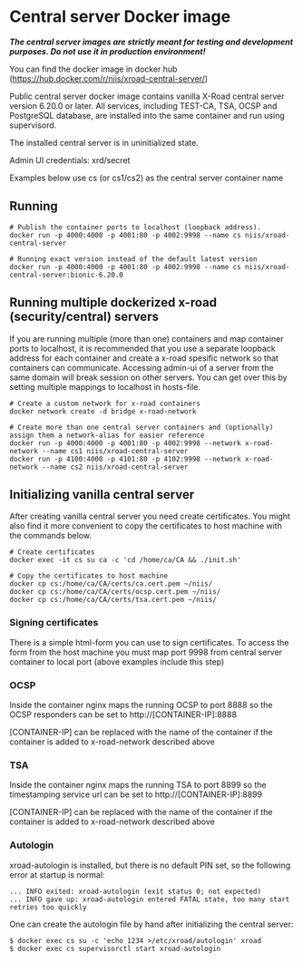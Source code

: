 # Central server Docker image

***The central server images are strictly meant for testing and development purposes. Do not use it in production environment!***

You can find the docker image in docker hub (https://hub.docker.com/r/niis/xroad-central-server/)

Public central server docker image contains vanilla X-Road central server version 6.20.0 or later.
All services, including TEST-CA, TSA, OCSP and PostgreSQL database, are installed into the same container and run using supervisord.

The installed central server is in uninitialized state.

Admin UI credentials: xrd/secret

Examples below use cs (or cs1/cs2) as the central server container name

## Running
```
# Publish the container ports to localhost (loopback address).
docker run -p 4000:4000 -p 4001:80 -p 4002:9998 --name cs niis/xroad-central-server

# Running exact version instead of the default latest version
docker run -p 4000:4000 -p 4001:80 -p 4002:9998 --name cs niis/xroad-central-server:bionic-6.20.0
```

## Running multiple dockerized x-road (security/central) servers
If you are running multiple (more than one) containers and map container ports to localhost, it is recommended that you use a separate loopback address for each container and create a x-road spesific network so that containers can communicate.
Accessing admin-ui of a server from the same domain will break session on other servers. You can get over this by setting multiple mappings to localhost in hosts-file.

```
# Create a custom network for x-road containers
docker network create -d bridge x-road-network

# Create more than one central server containers and (optionally) assign them a network-alias for easier reference
docker run -p 4000:4000 -p 4001:80 -p 4002:9998 --network x-road-network --name cs1 niis/xroad-central-server
docker run -p 4100:4000 -p 4101:80 -p 4102:9998 --network x-road-network --name cs2 niis/xroad-central-server
```

## Initializing vanilla central server
After creating vanilla central server you need create certificates. You might also find it more convenient to copy the certificates to host machine with the commands below.

```
# Create certificates
docker exec -it cs su ca -c 'cd /home/ca/CA && ./init.sh'

# Copy the certificates to host machine
docker cp cs:/home/ca/CA/certs/ca.cert.pem ~/niis/
docker cp cs:/home/ca/CA/certs/ocsp.cert.pem ~/niis/
docker cp cs:/home/ca/CA/certs/tsa.cert.pem ~/niis/
```

### Signing certificates
There is a simple html-form you can use to sign certificates. To access the form from the host machine you must map port 9998 from central server container to local port (above examples include this step)

### OCSP
Inside the container nginx maps the running OCSP to port 8888 so the OCSP responders can be set to http://[CONTAINER-IP]:8888

[CONTAINER-IP] can be replaced with the name of the container if the container is added to x-road-network described above

### TSA
Inside the container nginx maps the running TSA to port 8899 so the timestamping service url can be set to http://[CONTAINER-IP]:8899

[CONTAINER-IP] can be replaced with the name of the container if the container is added to x-road-network described above

### Autologin
xroad-autologin is installed, but there is no default PIN set, so the following error at startup is normal:
```
... INFO exited: xroad-autologin (exit status 0; not expected)
... INFO gave up: xroad-autologin entered FATAL state, too many start retries too quickly
```
One can create the autologin file by hand after initializing the central server:

```
$ docker exec cs su -c 'echo 1234 >/etc/xroad/autologin' xroad
$ docker exec cs supervisorctl start xroad-autologin
```

